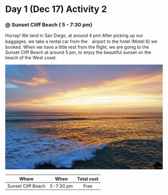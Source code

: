 # Day 1 (Dec 17) Activity 2
### @ Sunset Cliff Beach ( 5 - 7:30 pm)

  Hurray! We land in San Diego, at around 4 pm! After picking up our baggages, we take a rental car from the　airport to the hotel (Motel 6) we booked. When we have a little rest from the flight, we are going to the Sunset Cliff Beach at around 5 pm, to enjoy the beautiful sunset on the beach of the West coast.

![Image: Sunset Cliff Bach](https://github.com/Wenyilu1990/Trip-Plan/blob/Sprint-3/Day%201%20Activities/sunset_cliff.jpg)

|Where             |When     |Total cost|
|:----------------:|:-------:|:--------:|
|Sunset Cliff Beach|5-7:30 pm| Free     |   
